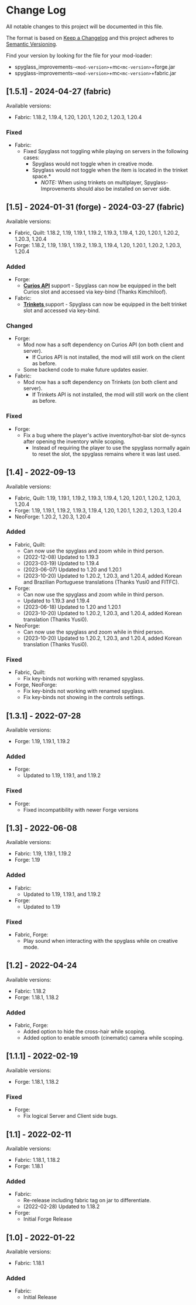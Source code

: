 # Change Log

All notable changes to this project will be documented in this file.

The format is based on [Keep a Changelog](http://keepachangelog.com/) and this project adheres to [Semantic Versioning](http://semver.org/).

Find your version by looking for the file for your mod-loader:

-   spyglass_improvements-`<mod-version>`+mc`<mc-version>`+forge.jar
-   spyglass-improvements-`<mod-version>`+mc`<mc-version>`+fabric.jar

## [1.5.1] - 2024-04-27 (fabric)

Available versions:
-   Fabric: 1.18.2, 1.19.4, 1.20, 1.20.1, 1.20.2, 1.20.3, 1.20.4

### Fixed

-   Fabric:
    - Fixed Spyglass not toggling while playing on servers in the following cases:
      - Spyglass would not toggle when in creative mode.
      - Spyglass would not toggle when the item is located in the trinket space.*
          - *NOTE:* When using trinkets on multiplayer, Spyglass-Improvements should also be installed on server side.

## [1.5] - 2024-01-31 (forge) - 2024-03-27 (fabric)

Available versions:
-   Fabric, Quilt: 1.18.2, 1.19, 1.19.1, 1.19.2, 1.19.3, 1.19.4, 1.20, 1.20.1, 1.20.2, 1.20.3, 1.20.4
-   Forge: 1.18.2, 1.19, 1.19.1, 1.19.2, 1.19.3, 1.19.4, 1.20, 1.20.1, 1.20.2, 1.20.3, 1.20.4

### Added

-   Forge:
    -   **[Curios API](https://www.curseforge.com/minecraft/mc-mods/curios)** support - Spyglass can now be equipped in the belt Curios slot and accessed via key-bind (Thanks Kimchiloof).
-   Fabric:
    -   **[Trinkets ](https://www.curseforge.com/minecraft/mc-mods/trinkets)** support - Spyglass can now be equipped in the belt trinket slot and accessed via key-bind.

### Changed

-   Forge:
    -   Mod now has a soft dependency on Curios API (on both client and server).
        -   If Curios API is not installed, the mod will still work on the client as before.
    -   Some backend code to make future updates easier.
-   Fabric:
    -   Mod now has a soft dependency on Trinkets (on both client and server).
        -   If Trinkets API is not installed, the mod will still work on the client as before.

### Fixed

-   Forge:
    -   Fix a bug where the player's active inventory/hot-bar slot de-syncs after opening the inventory while scoping.
        -   Instead of requiring the player to use the spyglass normally again to reset the slot, the spyglass remains where it was last used.

## [1.4] - 2022-09-13

Available versions:

-   Fabric, Quilt: 1.19, 1.19.1, 1.19.2, 1.19.3, 1.19.4, 1.20, 1.20.1, 1.20.2, 1.20.3, 1.20.4
-   Forge: 1.19, 1.19.1, 1.19.2, 1.19.3, 1.19.4, 1.20, 1.20.1, 1.20.2, 1.20.3, 1.20.4
-   NeoForge: 1.20.2, 1.20.3, 1.20.4

### Added

-   Fabric, Quilt:
    -   Can now use the spyglass and zoom while in third person.
    -   (2022-12-08) Updated to 1.19.3
    -   (2023-03-19) Updated to 1.19.4
    -   (2023-06-07) Updated to 1.20 and 1.20.1
    -   (2023-10-20) Updated to 1.20.2, 1.20.3, and 1.20.4, added Korean and Brazilian Portuguese translations (Thanks Yusi0 and FITFC).
-   Forge:
    -   Can now use the spyglass and zoom while in third person.
    -   Updated to 1.19.3 and 1.19.4
    -   (2023-06-18) Updated to 1.20 and 1.20.1
    -   (2023-10-20) Updated to 1.20.2, 1.20.3, and 1.20.4, added Korean translation (Thanks Yusi0).
-   NeoForge:
    -   Can now use the spyglass and zoom while in third person.
    -   (2023-10-20) Updated to 1.20.2, 1.20.3, and 1.20.4, added Korean translation (Thanks Yusi0).

### Fixed

-   Fabric, Quilt:
    -   Fix key-binds not working with renamed spyglass.
-   Forge, NeoForge:
    -   Fix key-binds not working with renamed spyglass.
    -   Fix key-binds not showing in the controls settings.

## [1.3.1] - 2022-07-28

Available versions:

-   Forge: 1.19, 1.19.1, 1.19.2

### Added

-   Forge:
    -   Updated to 1.19, 1.19.1, and 1.19.2

### Fixed

-   Forge:
    -   Fixed incompatibility with newer Forge versions

## [1.3] - 2022-06-08

Available versions:

-   Fabric: 1.19, 1.19.1, 1.19.2
-   Forge: 1.19

### Added

-   Fabric:
    -   Updated to 1.19, 1.19.1, and 1.19.2
-   Forge:
    -   Updated to 1.19

### Fixed

-   Fabric, Forge:
    -   Play sound when interacting with the spyglass while on creative mode.

## [1.2] - 2022-04-24

Available versions:

-   Fabric: 1.18.2
-   Forge: 1.18.1, 1.18.2

### Added

-   Fabric, Forge:
    -   Added option to hide the cross-hair while scoping.
    -   Added option to enable smooth (cinematic) camera while scoping.

## [1.1.1] - 2022-02-19

Available versions:

-   Forge: 1.18.1, 1.18.2

### Fixed

-   Forge:
    -   Fix logical Server and Client side bugs.

## [1.1] - 2022-02-11

Available versions:

-   Fabric: 1.18.1, 1.18.2
-   Forge: 1.18.1

### Added

-   Fabric:
    -   Re-release including fabric tag on jar to differentiate.
    -   (2022-02-28) Updated to 1.18.2
-   Forge:
    -   Initial Forge Release

## [1.0] - 2022-01-22

Available versions:

-   Fabric: 1.18.1

### Added

-   Fabric:
    -   Initial Release
